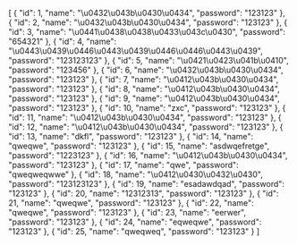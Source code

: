 [
    {
        "id": 1,
        "name": "\u0432\u043b\u0430\u0434",
        "password": "123123"
    },
    {
        "id": 2,
        "name": "\u0432\u043b\u0430\u0434",
        "password": "123123"
    },
    {
        "id": 3,
        "name": "\u0441\u0438\u0438\u0433\u043c\u0430",
        "password": "654321"
    },
    {
        "id": 4,
        "name": "\u0443\u0439\u0446\u0443\u0439\u0446\u0446\u0443\u0439",
        "password": "123123123"
    },
    {
        "id": 5,
        "name": "\u0421\u0423\u041b\u0410",
        "password": "123456"
    },
    {
        "id": 6,
        "name": "\u0432\u043b\u0430\u0434",
        "password": "123123"
    },
    {
        "id": 7,
        "name": "\u0412\u043b\u0430\u0434",
        "password": "123123"
    },
    {
        "id": 8,
        "name": "\u0412\u043b\u0430\u0434",
        "password": "123123"
    },
    {
        "id": 9,
        "name": "\u0412\u043b\u0430\u0434",
        "password": "123123"
    },
    {
        "id": 10,
        "name": "zxc",
        "password": "123123"
    },
    {
        "id": 11,
        "name": "\u0412\u043b\u0430\u0434",
        "password": "123123"
    },
    {
        "id": 12,
        "name": "\u0412\u043b\u0430\u0434",
        "password": "123123"
    },
    {
        "id": 13,
        "name": "dkfl",
        "password": "123123"
    },
    {
        "id": 14,
        "name": "qweqwe",
        "password": "123123"
    },
    {
        "id": 15,
        "name": "asdwqefretge",
        "password": "1223123"
    },
    {
        "id": 16,
        "name": "\u0412\u043b\u0430\u0434",
        "password": "123123"
    },
    {
        "id": 17,
        "name": "qwe",
        "password": "qweqweqwwe"
    },
    {
        "id": 18,
        "name": "\u0412\u0430\u0432\u0430",
        "password": "123123123"
    },
    {
        "id": 19,
        "name": "esadawdqad",
        "password": "123123"
    },
    {
        "id": 20,
        "name": "12312313",
        "password": "123123"
    },
    {
        "id": 21,
        "name": "qweqwe",
        "password": "123123"
    },
    {
        "id": 22,
        "name": "qweqwe",
        "password": "123123"
    },
    {
        "id": 23,
        "name": "eerwer",
        "password": "123123"
    },
    {
        "id": 24,
        "name": "eqweqwe",
        "password": "123123"
    },
    {
        "id": 25,
        "name": "qweqweq",
        "password": "123123"
    }
]
